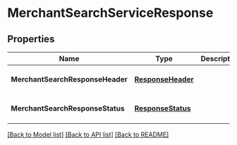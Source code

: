 # MerchantSearchServiceResponse

## Properties
Name | Type | Description | Notes
------------ | ------------- | ------------- | -------------
**MerchantSearchResponseHeader** | [**ResponseHeader**](ResponseHeader.md) |  | [optional] [default to null]
**MerchantSearchResponseStatus** | [**ResponseStatus**](ResponseStatus.md) |  | [optional] [default to null]

[[Back to Model list]](../README.md#documentation-for-models) [[Back to API list]](../README.md#documentation-for-api-endpoints) [[Back to README]](../README.md)


